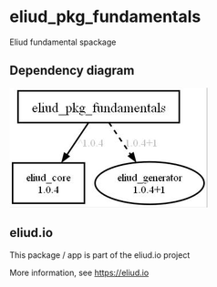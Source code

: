 # eliud_pkg_fundamentals

Eliud fundamental spackage

## Dependency diagram

![Dependency diagram](https://github.com/eliudio/eliud_pkg_fundamentals/blob/main/depends.jpg)

## eliud.io

This package / app is part of the eliud.io project

More information, see https://eliud.io


